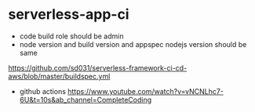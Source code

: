 # serverless-app-ci

- code build role should be admin
- node version and build version and appspec nodejs version should be same


https://github.com/sd031/serverless-framework-ci-cd-aws/blob/master/buildspec.yml


- github actions
https://www.youtube.com/watch?v=vNCNLhc7-6U&t=10s&ab_channel=CompleteCoding